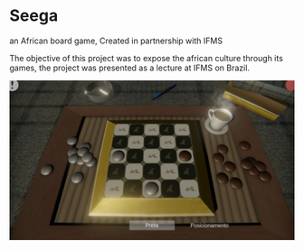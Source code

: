 # Seega
an African board game, Created in partnership with IFMS

The objective of this project was to expose the african culture through its games, the project was presented as a lecture at IFMS on Brazil.

![Game Image](seega_display_image.png)
